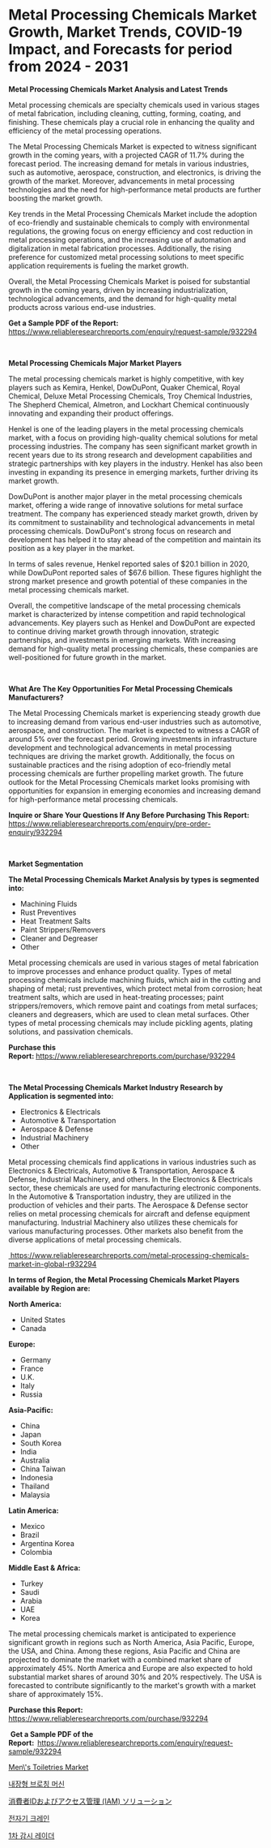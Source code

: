 <p><h1>Metal Processing Chemicals Market Growth, Market Trends, COVID-19 Impact, and Forecasts for period from 2024 - 2031</h1></p><p><strong>Metal Processing Chemicals Market Analysis and Latest Trends</strong></p>
<p><p>Metal processing chemicals are specialty chemicals used in various stages of metal fabrication, including cleaning, cutting, forming, coating, and finishing. These chemicals play a crucial role in enhancing the quality and efficiency of the metal processing operations.</p><p>The Metal Processing Chemicals Market is expected to witness significant growth in the coming years, with a projected CAGR of 11.7% during the forecast period. The increasing demand for metals in various industries, such as automotive, aerospace, construction, and electronics, is driving the growth of the market. Moreover, advancements in metal processing technologies and the need for high-performance metal products are further boosting the market growth.</p><p>Key trends in the Metal Processing Chemicals Market include the adoption of eco-friendly and sustainable chemicals to comply with environmental regulations, the growing focus on energy efficiency and cost reduction in metal processing operations, and the increasing use of automation and digitalization in metal fabrication processes. Additionally, the rising preference for customized metal processing solutions to meet specific application requirements is fueling the market growth.</p><p>Overall, the Metal Processing Chemicals Market is poised for substantial growth in the coming years, driven by increasing industrialization, technological advancements, and the demand for high-quality metal products across various end-use industries.</p></p>
<p><strong>Get a Sample PDF of the Report:&nbsp;</strong> <a href="https://www.reliableresearchreports.com/enquiry/request-sample/932294">https://www.reliableresearchreports.com/enquiry/request-sample/932294</a></p>
<p>&nbsp;</p>
<p><strong>Metal Processing Chemicals Major Market Players</strong></p>
<p><p>The metal processing chemicals market is highly competitive, with key players such as Kemira, Henkel, DowDuPont, Quaker Chemical, Royal Chemical, Deluxe Metal Processing Chemicals, Troy Chemical Industries, The Shepherd Chemical, Almetron, and Lockhart Chemical continuously innovating and expanding their product offerings.</p><p>Henkel is one of the leading players in the metal processing chemicals market, with a focus on providing high-quality chemical solutions for metal processing industries. The company has seen significant market growth in recent years due to its strong research and development capabilities and strategic partnerships with key players in the industry. Henkel has also been investing in expanding its presence in emerging markets, further driving its market growth.</p><p>DowDuPont is another major player in the metal processing chemicals market, offering a wide range of innovative solutions for metal surface treatment. The company has experienced steady market growth, driven by its commitment to sustainability and technological advancements in metal processing chemicals. DowDuPont's strong focus on research and development has helped it to stay ahead of the competition and maintain its position as a key player in the market.</p><p>In terms of sales revenue, Henkel reported sales of $20.1 billion in 2020, while DowDuPont reported sales of $67.6 billion. These figures highlight the strong market presence and growth potential of these companies in the metal processing chemicals market.</p><p>Overall, the competitive landscape of the metal processing chemicals market is characterized by intense competition and rapid technological advancements. Key players such as Henkel and DowDuPont are expected to continue driving market growth through innovation, strategic partnerships, and investments in emerging markets. With increasing demand for high-quality metal processing chemicals, these companies are well-positioned for future growth in the market.</p></p>
<p>&nbsp;</p>
<p><strong>What Are The Key Opportunities For Metal Processing Chemicals Manufacturers?</strong></p>
<p><p>The Metal Processing Chemicals market is experiencing steady growth due to increasing demand from various end-user industries such as automotive, aerospace, and construction. The market is expected to witness a CAGR of around 5% over the forecast period. Growing investments in infrastructure development and technological advancements in metal processing techniques are driving the market growth. Additionally, the focus on sustainable practices and the rising adoption of eco-friendly metal processing chemicals are further propelling market growth. The future outlook for the Metal Processing Chemicals market looks promising with opportunities for expansion in emerging economies and increasing demand for high-performance metal processing chemicals.</p></p>
<p><strong>Inquire or Share Your Questions If Any Before Purchasing This Report:</strong> <a href="https://www.reliableresearchreports.com/enquiry/pre-order-enquiry/932294">https://www.reliableresearchreports.com/enquiry/pre-order-enquiry/932294</a></p>
<p>&nbsp;</p>
<p><strong>Market Segmentation</strong></p>
<p><strong>The Metal Processing Chemicals Market Analysis by types is segmented into:</strong></p>
<p><ul><li>Machining Fluids</li><li>Rust Preventives</li><li>Heat Treatment Salts</li><li>Paint Strippers/Removers</li><li>Cleaner and Degreaser</li><li>Other</li></ul></p>
<p><p>Metal processing chemicals are used in various stages of metal fabrication to improve processes and enhance product quality. Types of metal processing chemicals include machining fluids, which aid in the cutting and shaping of metal; rust preventives, which protect metal from corrosion; heat treatment salts, which are used in heat-treating processes; paint strippers/removers, which remove paint and coatings from metal surfaces; cleaners and degreasers, which are used to clean metal surfaces. Other types of metal processing chemicals may include pickling agents, plating solutions, and passivation chemicals.</p></p>
<p><strong>Purchase this Report:&nbsp;</strong><a href="https://www.reliableresearchreports.com/purchase/932294">https://www.reliableresearchreports.com/purchase/932294</a></p>
<p>&nbsp;</p>
<p><strong>The Metal Processing Chemicals Market Industry Research by Application is segmented into:</strong></p>
<p><ul><li>Electronics & Electricals</li><li>Automotive & Transportation</li><li>Aerospace & Defense</li><li>Industrial Machinery</li><li>Other</li></ul></p>
<p><p>Metal processing chemicals find applications in various industries such as Electronics & Electricals, Automotive & Transportation, Aerospace & Defense, Industrial Machinery, and others. In the Electronics & Electricals sector, these chemicals are used for manufacturing electronic components. In the Automotive & Transportation industry, they are utilized in the production of vehicles and their parts. The Aerospace & Defense sector relies on metal processing chemicals for aircraft and defense equipment manufacturing. Industrial Machinery also utilizes these chemicals for various manufacturing processes. Other markets also benefit from the diverse applications of metal processing chemicals.</p></p>
<p><a href="https://www.reliableresearchreports.com/metal-processing-chemicals-market-in-global-r932294">&nbsp;https://www.reliableresearchreports.com/metal-processing-chemicals-market-in-global-r932294</a></p>
<p><strong>In terms of Region, the Metal Processing Chemicals Market Players available by Region are:</strong></p>
<p>
    <p> <strong> North America: </strong>
        <ul>
            <li>United States</li>
            <li>Canada</li>
        </ul>
        </p> 
    <p> <strong> Europe: </strong>
        <ul>
            <li>Germany</li>
            <li>France</li>
            <li>U.K.</li>
            <li>Italy</li>
            <li>Russia</li>
        </ul>
        </p> 
    <p> <strong> Asia-Pacific: </strong>
        <ul>
            <li>China</li>
            <li>Japan</li>
            <li>South Korea</li>
            <li>India</li>
            <li>Australia</li>
            <li>China Taiwan</li>
            <li>Indonesia</li>
            <li>Thailand</li>
            <li>Malaysia</li>
        </ul>
        </p> 
    <p> <strong> Latin America: </strong>
        <ul>
            <li>Mexico</li>
            <li>Brazil</li>
            <li>Argentina Korea</li>
            <li>Colombia</li>
        </ul>
        </p> 
    <p> <strong> Middle East & Africa: </strong>
        <ul>
            <li>Turkey</li>
            <li>Saudi</li>
            <li>Arabia</li>
            <li>UAE</li>
            <li>Korea</li>
        </ul>
    </p>
    </p>
<p><p>The metal processing chemicals market is anticipated to experience significant growth in regions such as North America, Asia Pacific, Europe, the USA, and China. Among these regions, Asia Pacific and China are projected to dominate the market with a combined market share of approximately 45%. North America and Europe are also expected to hold substantial market shares of around 30% and 20% respectively. The USA is forecasted to contribute significantly to the market's growth with a market share of approximately 15%.</p></p>
<p><strong>Purchase this Report: </strong><a href="https://www.reliableresearchreports.com/purchase/932294">https://www.reliableresearchreports.com/purchase/932294</a></p>
<p>&nbsp;<strong>Get a Sample PDF of the Report:&nbsp;&nbsp;</strong><a href="https://www.reliableresearchreports.com/enquiry/request-sample/932294">https://www.reliableresearchreports.com/enquiry/request-sample/932294</a></p>
<p><strong></strong></p>
<p><p><a href="https://github.com/jerrycopelandthomaswsqd8q/Market-Research-Report-List-2/blob/main/mens-toiletries-market.md">Men\'s Toiletries Market</a></p><p><a href="https://github.com/ROBERTS65DAVID/Market-Research-Report-List-1/blob/main/400172677225.md">내장형 브로칭 머신</a></p><p><a href="https://github.com/hilmi-2a/Market-Research-Report-List-1/blob/main/975629583357.md">消費者IDおよびアクセス管理 (IAM) ソリューション</a></p><p><a href="https://github.com/camron674/Market-Research-Report-List-1/blob/main/792298477224.md">전자기 크레인</a></p><p><a href="https://medium.com/@staceyhilll80/%EC%A3%BC%EC%9A%94-%ED%8A%B9%EC%88%98-%EA%B3%B5%EA%B2%A9-%EB%A0%88%EC%9D%B4%EB%8D%94-%EC%8B%9C%EC%9E%A5%EC%9D%98-%EB%B6%84%EC%84%9D-%EA%B8%80%EB%A1%9C%EB%B2%8C-%EC%82%B0%EC%97%85-%EC%A0%84%EB%A7%9D%EA%B3%BC-%EC%98%88%EC%B8%A1-2024%EB%85%84%EB%B6%80%ED%84%B0-2031%EB%85%84%EA%B9%8C%EC%A7%80-c1fce8a282b0">1차 감시 레이더</a></p></p>